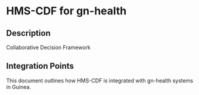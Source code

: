# HMS-CDF for gn-health

## Description

Collaborative Decision Framework

## Integration Points

This document outlines how HMS-CDF is integrated with gn-health systems in Guinea.

